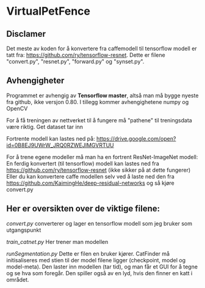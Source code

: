 # VirtualPetFence

## Disclamer
Det meste av koden for å konvertere fra caffemodell til tensorflow modell er tatt fra: https://github.com/ry/tensorflow-resnet.
Dette er filene "convert.py", "resnet.py", "forward.py" og "synset.py".

## Avhengigheter
Programmet er avhengig av **Tensorflow master**, altså man må bygge nyeste fra github, ikke versjon 0.80.
I tillegg kommer avhengighetene numpy og OpenCV

For å få treningen av nettverket til å fungere må "pathene" til treningsdata være riktig. Get dataset tar inn

Fortrente modell kan lastes ned på: https://drive.google.com/open?id=0B8EJ9UWrW_JRQ0RZWEJIMGVRTUU

For å trene egene modeller må man ha en fortrent ResNet-ImageNet modell:
En ferdig konvertert (til tensorflow) modell kan lastes ned fra https://github.com/ry/tensorflow-resnet (ikke sikker på at dette fungerer)
Eller du kan konvertere caffe modellen selv ved å laste ned den fra https://github.com/KaimingHe/deep-residual-networks og så kjøre convert.py

## Her er oversikten over de viktige filene:

*convert.py* converterer og lager en tensorflow modell som jeg bruker som utgangspunkt

*train_catnet.py* Her trener man modellen

*runSegmentation.py* Dette er filen en bruker kjører. CatFinder må initisaliseres med stien til der model filene ligger
 (checkpoint, model og model-meta). Den laster inn modellen (tar tid), og man får et GUI for å tegne
og se hva som foregår. Den spiller også av en lyd, hvis den finner en katt i området.
